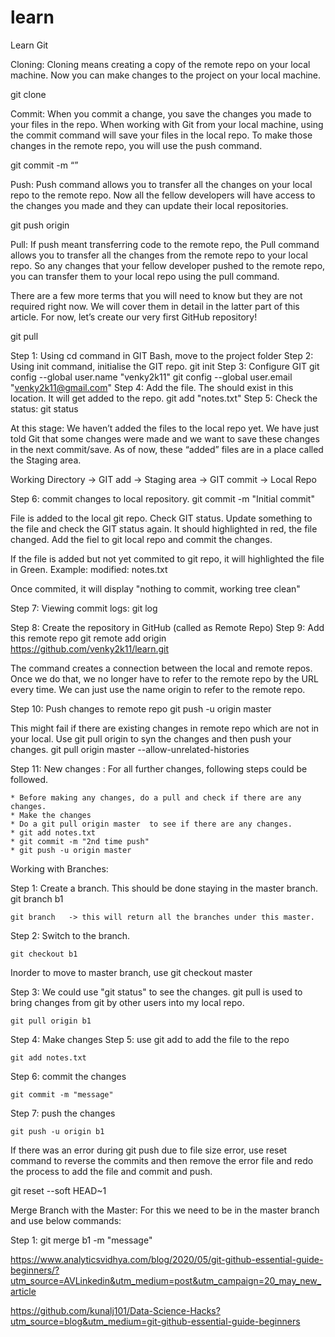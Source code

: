 # learn
Learn Git 


Cloning: Cloning means creating a copy of the remote repo on your local machine. Now you can make changes to the project on your local machine.

git clone <Repo-URL>

Commit: When you commit a change, you save the changes you made to your files in the repo. When working with Git from your local machine, using the commit command will save your files in the local repo. To make those changes in the remote repo, you will use the push command.

git commit -m “<commit message>”

Push: Push command allows you to transfer all the changes on your local repo to the remote repo. Now all the fellow developers will have access to the changes you made and they can update their local repositories.

git push origin <branch>


Pull: If push meant transferring code to the remote repo, the Pull command allows you to transfer all the changes from the remote repo to your local repo. So any changes that your fellow developer pushed to the remote repo, you can transfer them to your local repo using the pull command.

There are a few more terms that you will need to know but they are not required right now. We will cover them in detail in the latter part of this article. For now, let’s create our very first GitHub repository!

git pull <remote-repo>


Step 1: Using cd command in GIT Bash, move to the project folder
Step 2: Using init command, initialise the GIT repo. 
	git init
Step 3: Configure GIT
	git config --global user.name "venky2k11"
	git config --global user.email "venky2k11@gmail.com"
Step 4: Add the file. The should exist in this location. It will get added to the repo. 
	git add "notes.txt"
Step 5: Check the status:
	git status

At this stage: We haven’t added the files to the local repo yet. We have just told Git that some changes were made and we want to save these changes in the next commit/save. As of now, these “added” files are in a place called the Staging area. 

Working Directory -> GIT add -> Staging area -> GIT commit -> Local Repo

Step 6: commit changes to local repository.
	git commit -m "Initial commit"
	
File is added to the local git repo. Check GIT status. Update something to the file and check the GIT status again. It should highlighted in red, the file changed. 
Add the fiel to git local repo and commit the changes. 

If the file is added but not yet commited to git repo, it will highlighted the file in Green. Example: modified:   notes.txt

Once commited, it will display "nothing to commit, working tree clean"

Step 7: Viewing commit logs:
	git log
	
Step 8: Create the repository in GitHub (called as Remote Repo)
Step 9: Add this remote repo
	git remote add origin https://github.com/venky2k11/learn.git
	
The command creates a connection between the local and remote repos. Once we do that, we no longer have to refer to the remote repo by the URL every time. We can just use the name origin to refer to the remote repo.

Step 10: Push changes to remote repo 
	git push -u origin master

This might fail if there are existing changes in remote repo which are not in your local. 
Use git pull origin <branch-name> to syn the changes and then push your changes. 
	git pull origin master --allow-unrelated-histories 
	
Step 11: New changes : For all further changes, following steps could be followed. 
	
	* Before making any changes, do a pull and check if there are any changes. 
	* Make the changes
	* Do a git pull origin master  to see if there are any changes. 
	* git add notes.txt
	* git commit -m "2nd time push"
	* git push -u origin master


Working with Branches: 

Step 1: Create a branch. This should be done staying in the master branch. 
	git branch b1
	
	git branch   -> this will return all the branches under this master. 

Step 2: Switch to the branch. 
	
	git checkout b1 
	
Inorder to move to master branch, use git checkout master  

Step 3: We could use "git status" to see the changes. git pull is used to bring changes from git by other users into my local repo. 

	git pull origin b1
	
Step 4: Make changes 
Step 5: use git add  to add the file to the repo 

	git add notes.txt
	
Step 6: commit the changes 

	git commit -m "message"
	
Step 7: push the changes 

	git push -u origin b1


If there was an error during git push due to file size error, use reset command to reverse the commits and then remove the error file and redo the process to add the file and commit and push. 

git reset --soft HEAD~1



Merge Branch with the Master:  For this we need to be in the master branch and use below commands:

Step 1: git merge b1 -m "message"

https://www.analyticsvidhya.com/blog/2020/05/git-github-essential-guide-beginners/?utm_source=AVLinkedin&utm_medium=post&utm_campaign=20_may_new_article

https://github.com/kunalj101/Data-Science-Hacks?utm_source=blog&utm_medium=git-github-essential-guide-beginners